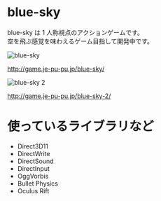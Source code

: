 blue-sky
========

blue-sky は 1 人称視点のアクションゲームです。  
空を飛ぶ感覚を味わえるゲーム目指して開発中です。

![blue-sky](http://game.je-pu-pu.jp/blue-sky/images/blue-sky-title-560x420.png)

http://game.je-pu-pu.jp/blue-sky/

![blue-sky 2](http://game.je-pu-pu.jp/blue-sky-2/images/title-800x500.png)

http://game.je-pu-pu.jp/blue-sky-2/


使っているライブラリなど
========

- Direct3D11
- DirectWrite
- DirectSound
- DirectInput
- OggVorbis
- Bullet Physics
- Oculus Rift
